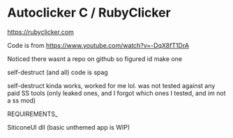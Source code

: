 # Autoclicker C / RubyClicker
https://rubyclicker.com

Code is from https://www.youtube.com/watch?v=-DqX8fT1DrA

Noticed there wasnt a repo on github so figured id make one

self-destruct (and all) code is spag

self-destruct kinda works, worked for me lol. was not tested against any paid SS tools (only leaked ones, and I forgot which ones I tested, and im not a ss mod) 

REQUIREMENTS_

SiticoneUI dll (basic unthemed app is WIP)
